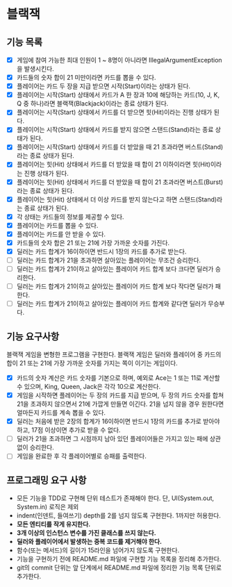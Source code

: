 # 블랙잭

## 기능 목록
- [x] 게임에 참여 가능한 최대 인원이 1 ~ 8명이 아니라면 IllegalArgumentException 을 발생시킨다.
- [x] 카드들의 숫자 합이 21 미만이라면 카드를 뽑을 수 있다.
- [x] 플레이어는 카드 두 장을 지급 받으면 시작(Start)이라는 상태가 된다.
- [x] 플레이어는 시작(Start) 상태에서 카드가 A 한 장과 10에 해당하는 카드(10, J, K, Q 중 하나)라면 블랙잭(Blackjack)이라는 종료 상태가 된다.
- [x] 플레이어는 시작(Start) 상태에서 카드를 더 받으면 힛(Hit)이라는 진행 상태가 된다.
- [x] 플레이어는 시작(Start) 상태에서 카드를 받지 않으면 스탠드(Stand)라는 종료 상태가 된다.
- [x] 플레이어는 시작(Start) 상태에서 카드를 더 받았을 때 21 초과라면 버스트(Stand)라는 종료 상태가 된다.
- [x] 플레이어는 힛(Hit) 상태에서 카드를 더 받았을 때 합이 21 이하이라면 힛(Hit)이라는 진행 상태가 된다.
- [x] 플레이어는 힛(Hit) 상태에서 카드를 더 받았을 때 합이 21 초과라면 버스트(Burst)라는 종료 상태가 된다.
- [x] 플레이어는 힛(Hit) 상태에서 더 이상 카드를 받지 않는다고 하면 스탠드(Stand)라는 종료 상태가 된다.
- [x] 각 상태는 카드들의 정보를 제공할 수 있다.
- [x] 플레이어는 카드를 뽑을 수 있다.
- [x] 플레이어는 카드를 안 받을 수 있다.
- [x] 카드들의 숫자 합은 21 또는 21에 가장 가까운 숫자를 가진다.
- [x] 딜러는 카드 합계가 16이하이면 반드시 1장의 카드를 추가로 받는다.
- [ ] 딜러는 카드 합계가 21을 초과하면 살아있는 플레이어는 무조건 승리한다.
- [ ] 딜러는 카드 합계가 21이하고 살아있는 플레이어 카드 합계 보다 크다면 딜러가 승리한다.
- [ ] 딜러는 카드 합계가 21이하고 살아있는 플레이어 카드 합계 보다 작다면 딜러가 패한다.
- [ ] 딜러는 카드 합계가 21이하고 살아있는 플레이어 카드 합계와 같다면 딜러가 무승부다.

## 기능 요구사항
블랙잭 게임을 변형한 프로그램을 구현한다. 블랙잭 게임은 딜러와 플레이어 중 카드의 합이 21 또는 21에 가장 가까운 숫자를 가지는 쪽이 이기는 게임이다.
- [x] 카드의 숫자 계산은 카드 숫자를 기본으로 하며, 예외로 Ace는 1 또는 11로 계산할 수 있으며, King, Queen, Jack은 각각 10으로 계산한다.
- [x] 게임을 시작하면 플레이어는 두 장의 카드를 지급 받으며, 두 장의 카드 숫자를 합쳐 21을 초과하지 않으면서 21에 가깝게 만들면 이긴다. 21을 넘지 않을 경우 원한다면 얼마든지 카드를 계속 뽑을 수 있다.
- [x] 딜러는 처음에 받은 2장의 합계가 16이하이면 반드시 1장의 카드를 추가로 받아야 하고, 17점 이상이면 추가로 받을 수 없다.
- [ ] 딜러가 21을 초과하면 그 시점까지 남아 있던 플레이어들은 가지고 있는 패에 상관 없이 승리한다.
- [ ] 게임을 완료한 후 각 플레이어별로 승패를 출력한다.

## 프로그래밍 요구 사항
- 모든 기능을 TDD로 구현해 단위 테스트가 존재해야 한다. 단, UI(System.out, System.in) 로직은 제외
- indent(인덴트, 들여쓰기) depth를 2를 넘지 않도록 구현한다. 1까지만 허용한다.
- **모든 엔티티를 작게 유지한다.**
- **3개 이상의 인스턴스 변수를 가진 클래스를 쓰지 않는다.**
- **딜러와 플레이어에서 발생하는 중복 코드를 제거해야 한다.**
- 함수(또는 메서드)의 길이가 15라인을 넘어가지 않도록 구현한다.
- 기능을 구현하기 전에 README.md 파일에 구현할 기능 목록을 정리해 추가한다.
- git의 commit 단위는 앞 단계에서 README.md 파일에 정리한 기능 목록 단위로 추가한다.
